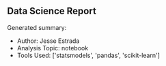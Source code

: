 ## Data Science Report

Generated summary:

- Author: Jesse Estrada
- Analysis Topic: notebook
- Tools Used: ['statsmodels', 'pandas', 'scikit-learn']
